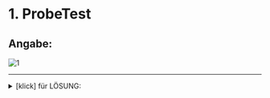 <!-------------------------------------------------------------------  
 - MARKDOWN - Cheatsheets:  
    Getting started:
      https://docs.github.com/en/get-started/writing-on-github/getting-started-with-writing-and-formatting-on-github/quickstart-for-writing-on-github
    Basic github formatting syntax:  
      https://docs.github.com/en/get-started/writing-on-github/getting-started-with-writing-and-formatting-on-github/basic-writing-and-formatting-syntax
 ------------------------------------------------------------------->
# 1. ProbeTest  
## **Angabe**:  
![1](https://github.com/IxI-Enki/Probetest-pose-001/assets/138018029/c14e7da6-7001-4776-bc1c-1b96da7be4f9)  

-------------------------------
<details>
  <summary>[klick] für LÖSUNG: </summary> 

## Vollständige Antworten:

### Nummer 1:

```c#  
//  declare variables:
double x, y, z;
/* CHECK VARIABLES: */
//  test the three inputs against each other, if all three 
//    are different from another, the IF branch is executed:  
if ((x != z) && (x != y) && (y != z)) {
//  output the "TOLL" message
Console.Write("\n 3 verschiedene Werte!"); }
//  if two of the input numbers are identical, the ELSE branch is executed:
 else
  Console.Write("\n mind. 2 gleiche Werte!");
```

### Nummer 2:

```c#
      double a, b, c, swap;       
      /* CHECK VRIABLES: */
      if (a < b) {     //  test a - b , if a is smaller -> swap 
        swap = a;
        a = b;
        b = swap; }
      if (a < c) {     //  test a - c , if a is smaller -> swap
        swap = a;
        a = c;
        c = swap; }    //  a now guaranteed to be the biggest number
      if (b < c) {     //  test b - c , if b is smaller -> swap
        swap = b;
        b = c;
        c = swap; }    //  c now guaranteed to be the smallest value
      /* OUTPUT: */
      Console.Write($"\n größter Wert: {a} " +
                    $"\n mittlerer Wert: {b}" +             
                    $"\n kleinster Wert: {c}");
``` 

### Nummer 3:

```c#
      int days, month;

      switch (month)                       
      {
        case 1:    //  Jänner
        case 3:    //  März
        case 5:    //  Mai
        case 7:    //  Juli
        case 8:    //  August
        case 10:   //  Oktober
        case 12:   //  Dezember
          days = 31;
          break;
        case 4:    //  April  
        case 6:    //  Juni
        case 9:    //  September
        case 11:   //  November
          days = 30;
          break;
        case 2:    //  Februar
          days = 28;
          break;
        default:   // invalid input
          days = -1;
          break;
      }
      if (days == -1)
      {
        Console.Write("\n ungültige Eingabe! ");
      }
      else
        Console.WriteLine($"\n Der {month}. Monat hat {days}Tage. ");
    }
```

### Nummer 4:

```c#
   a = a * b + 2 * c;
```

### Nummer 5:

```c#
      int i, j;
      /* LOOP A: */
      i = 1; j = 1;   ///  start values
      do
      {
        i = i + j;
        j++;
        Console.Write($"\n i={i}  &  j={j} ");
      } while (i < 200);
      Console.Write("\n A terminierte");
      /* LOOP B: */
      i = 1; j = 20;   ///  start values
      while (i + j < 100)
      {
        i = i + 2;
        j--;
        Console.Write($"\n i:{i}  &  j:{j}  --> i+j:{i+j}");
      }
      Console.Write("\n B terminierte");
```

### Nummer 6:

```c#
      int n, i = 1;
      /* CALCULATION: */
      while (n / 10 != 0)
      {
        i++;
        n = n / 10;
      }
      /* OUTPUT: */
      Console.Write($"\n Die Zahl hatte: {i}Stellen. ");    
```

## handwritten:
<details>
  <summary>[klick] für LÖSUNGSVORSCHLAG: </summary>  

    Das Einlesen und Ausgeben mit "Console.Write ... " von Variablen,
     kann beim Test ausgesparrt werden!  

### *Nummer 1 & 2*:  
<details>  

![2](https://github.com/IxI-Enki/Probetest-pose-001/assets/138018029/4b53a284-61d5-432c-98d4-2f34d6a6094d)  
</details>

### *Nummer 3*:  
<details>  

![3](https://github.com/IxI-Enki/Probetest-pose-001/assets/138018029/b28741a0-0ed0-4a5d-9f41-914588b7b5bf)  
</details>

### *Nummer 5 & 6*: 
<details>  

![4](https://github.com/IxI-Enki/Probetest-pose-001/assets/138018029/4fc4c084-ee78-450d-a00b-2a4579198289)  
</details>
</details>

---




<!--


## visual studio:  
<details>
  <summary>[klick] für Nummer 1: </summary>  
  

<details>
<summary> Unnötig vollständiges (lauffähiges) Programm: </summary>

![1](https://github.com/IxI-Enki/Probetest-pose-001/assets/138018029/66384dc8-2efc-4f6a-a6bd-7993f23e3395)
</details>
</details>

<details>
  <summary>[klick] für Nummer 2: </summary>  
  
  ## Vollständige Antwort:

  ```c#  
    hier wird der c# code eingefügt
  ```  
</details>  

<details>
<summary> Unnötig vollständiges (lauffähiges) Programm: </summary>

![2](https://github.com/IxI-Enki/Probetest-pose-001/assets/138018029/1761ef96-5081-47fa-bf8a-9250c60af78c)
</details>
</details>



![3](https://github.com/IxI-Enki/Probetest-pose-001/assets/138018029/77c40307-0f8a-484c-899a-747a23f52ea7)



### Nummer 4 ... FINALE LÖSUNG:
```c#
a = (b == 0) ? 2 * c : (c != 0) ? a * b + 2 * c : a * b;
```

![4](https://github.com/IxI-Enki/Probetest-pose-001/assets/138018029/ef586dae-cf76-4d76-9f80-7d0a6dc368d6)




![5](https://github.com/IxI-Enki/Probetest-pose-001/assets/138018029/048782d8-c00e-455b-8248-7de9a9884beb)




![6](https://github.com/IxI-Enki/Probetest-pose-001/assets/138018029/368c7bb6-fbc5-434d-9b65-a3876c4bb3d4)




</details>
-->
